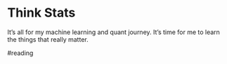 # Think Stats
It’s all for my machine learning and quant journey. It’s time for me to learn the things that really matter.

#reading